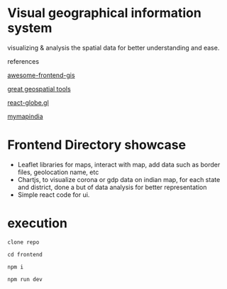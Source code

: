 # Visual geographical information system

visualizing & analysis the spatial data for better understanding and ease.


references

[awesome-frontend-gis](https://github.com/joewdavies/awesome-frontend-gis)

[great geospatial tools](https://github.com/sshuair/awesome-gis)

[react-globe.gl](https://github.com/vasturiano/react-globe.gl?tab=readme-ov-file#custom-layer)

[mymapindia](https://developer.mappls.com/)

# Frontend Directory showcase

  - Leaflet libraries for maps, interact with map, add data such as border files, geolocation name, etc
  - Chartjs, to visualize corona or gdp data on indian map, for each state and district, done a but of data analysis for better representation
  - Simple react code for ui.
  


  
# execution
```
clone repo

cd frontend

npm i

npm run dev
```


